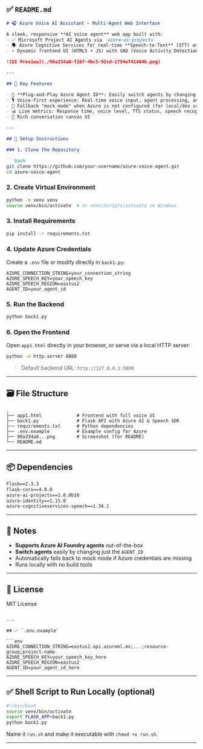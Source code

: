 
## ✅ `README.md` 

````markdown
# 🎧 Azure Voice AI Assistant – Multi-Agent Web Interface

A sleek, responsive **AI voice agent** web app built with:
- ✅ Microsoft Project AI Agents via `azure-ai-projects`
- 🗣 Azure Cognitive Services for real-time **Speech-to-Text** (STT) and **Text-to-Speech** (TTS)
- ⚡ Dynamic frontend UI (HTML5 + JS) with VAD (Voice Activity Detection), agent chat, and performance metrics

![UI Preview](./90a334a0-f267-4bc5-92cd-1754ef41404b.png)

---

## 🔧 Key Features

- 🎯 **Plug-and-Play Azure Agent ID**: Easily switch agents by changing `AGENT_ID` in `back1.py`
- 🎙️ Voice-first experience: Real-time voice input, agent processing, and spoken responses
- 🧠 Fallback "mock mode" when Azure is not configured (for local/dev use)
- 📊 Live metrics: Response time, voice level, TTS status, speech recognition
- 💬 Rich conversation canvas UI

---

## 🚀 Setup Instructions

### 1. Clone the Repository

```bash
git clone https://github.com/your-username/azure-voice-agent.git
cd azure-voice-agent
````

### 2. Create Virtual Environment

```bash
python -m venv venv
source venv/bin/activate  # or venv\Scripts\activate on Windows
```

### 3. Install Requirements

```bash
pip install -r requirements.txt
```

### 4. Update Azure Credentials

Create a `.env` file or modify directly in `back1.py`:

```env
AZURE_CONNECTION_STRING=your_connection_string
AZURE_SPEECH_KEY=your_speech_key
AZURE_SPEECH_REGION=eastus2
AGENT_ID=your_agent_id
```

### 5. Run the Backend

```bash
python back1.py
```

### 6. Open the Frontend

Open `app1.html` directly in your browser, or serve via a local HTTP server:

```bash
python -m http.server 8080
```

> Default backend URL: `http://127.0.0.1:5000`

---

## 🗃 File Structure

```
.
├── app1.html             # Frontend with full voice UI
├── back1.py              # Flask API with Azure AI & Speech SDK
├── requirements.txt      # Python dependencies
├── .env.example          # Example config for Azure
├── 90a334a0...png        # Screenshot (for README)
└── README.md
```

---

## 📦 Dependencies

```txt
Flask==2.3.3
flask-cors==4.0.0
azure-ai-projects==1.0.0b10
azure-identity==1.15.0
azure-cognitiveservices-speech==1.34.1
```

---

## 📌 Notes

* **Supports Azure AI Foundry agents** out-of-the-box
* **Switch agents** easily by changing just the `AGENT_ID`
* Automatically falls back to mock mode if Azure credentials are missing
* Runs locally with no build tools

---

## 📄 License

MIT License

````

---

## ✅ `.env.example`

```env
AZURE_CONNECTION_STRING=eastus2.api.azureml.ms;...;resource-group;project-name
AZURE_SPEECH_KEY=your_speech_key_here
AZURE_SPEECH_REGION=eastus2
AGENT_ID=your_agent_id_here
````

---

## ✅ Shell Script to Run Locally (optional)

```bash
#!/bin/bash
source venv/bin/activate
export FLASK_APP=back1.py
python back1.py
```

Name it `run.sh` and make it executable with `chmod +x run.sh`.

---
